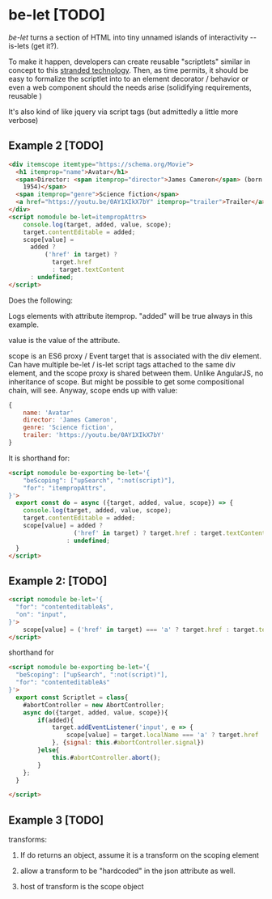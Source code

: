 # be-let [TODO]

*be-let* turns a section of HTML into tiny unnamed islands of interactivity -- is-lets (get it?).

To make it happen, developers can create reusable "scriptlets" similar in concept to this [stranded technology](https://learn.microsoft.com/en-us/previous-versions/office/developer/office2000/aa189871(v=office.10)?redirectedfrom=MSDN). Then, as time permits, it should be easy to formalize the scriptlet into to an element decorator / behavior or even a web component should the needs arise (solidifying requirements, reusable )

It's also kind of like jquery via script tags (but admittedly a little more verbose)

## Example 2 [TODO]

```html
<div itemscope itemtype="https://schema.org/Movie">
  <h1 itemprop="name">Avatar</h1>
  <span>Director: <span itemprop="director">James Cameron</span> (born August 16,
    1954)</span>
  <span itemprop="genre">Science fiction</span>
  <a href="https://youtu.be/0AY1XIkX7bY" itemprop="trailer">Trailer</a>
</div>
<script nomodule be-let=itempropAttrs>
    console.log(target, added, value, scope);
    target.contentEditable = added;
    scope[value] = 
      added ? 
          ('href' in target) ? 
            target.href 
            : target.textContent
      : undefined;
</script>
```

Does the following:

Logs elements with attribute itemprop. "added" will be true always in this example. 

value is the value of the attribute.

scope is an ES6 proxy / Event target that is associated with the div element.  Can have multiple be-let / is-let script tags attached to the same div element, and the scope proxy is shared between them.  Unlike AngularJS, no inheritance of scope.  But might be possible to get some compositional chain, will see.  Anyway, scope ends up with value:

```JavaScript
{
    name: 'Avatar'
    director: 'James Cameron',
    genre: 'Science fiction',
    trailer: 'https://youtu.be/0AY1XIkX7bY'
}
```



It is shorthand for:

```html
<script nomodule be-exporting be-let='{
    "beScoping": ["upSearch", ":not(script)"],
    "for": "itempropAttrs",
}'>
  export const do = async ({target, added, value, scope}) => {
    console.log(target, added, value, scope);
    target.contentEditable = added;
    scope[value] = added ? 
                  ('href' in target) ? target.href : target.textContent
                : undefined;
  }
</script>
```

## Example 2: [TODO]

```html
<script nomodule be-let='{
  "for": "contenteditableAs",
  "on": "input",
}'>
    scope[value] = ('href' in target) === 'a' ? target.href : target.textContent;
</script>
```

shorthand for 

```html
<script nomodule be-exporting be-let='{
  "beScoping": ["upSearch", ":not(script)"],
  "for": "contenteditableAs"
}'>
  export const Scriptlet = class{
    #abortController = new AbortController;
    async do({target, added, value, scope}){
        if(added){
            target.addEventListener('input', e => {
                scope[value] = target.localName === 'a' ? target.href : target.textContent;
            }, {signal: this.#abortController.signal})
        }else{
            this.#abortController.abort();
        }
    };
  }

</script>
```

## Example 3 [TODO]

transforms:

1)  If do returns an object, assume it is a transform on the scoping element

2)  allow a transform to be "hardcoded" in the json attribute as well.

3)  host of transform is the scope object
